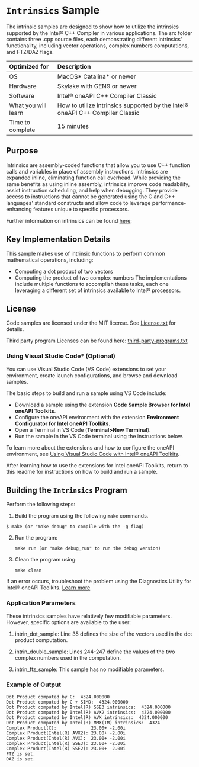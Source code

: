 # `Intrinsics` Sample

The intrinsic samples are designed to show how to utilize the intrinsics supported by the Intel&reg; C++ Compiler in various applications. The src folder contains three .cpp source files, each demonstrating different intrinsics' functionality, including vector operations, complex numbers computations, and FTZ/DAZ flags.

| Optimized for                     | Description
|:---                               |:---
| OS                                | MacOS* Catalina* or newer
| Hardware                          | Skylake with GEN9 or newer
| Software                          | Intel&reg; oneAPI C++ Compiler Classic
| What you will learn               | How to utilize intrinsics supported by the Intel&reg; oneAPI C++ Compiler Classic
| Time to complete                  | 15 minutes


## Purpose

Intrinsics are assembly-coded functions that allow you to use C++ function calls and variables in place of assembly instructions. Intrinsics are expanded inline, eliminating function call overhead. While providing the same benefits as using inline assembly, intrinsics improve code readability, assist instruction scheduling, and help when debugging. They provide access to instructions that cannot be generated using the C and C++ languages' standard constructs and allow code to leverage performance-enhancing features unique to specific processors.

Further information on intrinsics can be found [here](https://software.intel.com/content/www/us/en/develop/documentation/cpp-compiler-developer-guide-and-reference/top/compiler-reference/intrinsics.html#intrinsics_GUID-D70F9A9A-BAE1-4242-963E-C3A12DE296A1):

## Key Implementation Details

This sample makes use of intrinsic functions to perform common mathematical operations, including:
- Computing a dot product of two vectors
- Computing the product of two complex numbers
The implementations include multiple functions to accomplish these tasks, each one leveraging a different set of intrinsics available to Intel&reg; processors.


## License

Code samples are licensed under the MIT license. See
[License.txt](https://github.com/oneapi-src/oneAPI-samples/blob/master/License.txt) for details.

Third party program Licenses can be found here: [third-party-programs.txt](https://github.com/oneapi-src/oneAPI-samples/blob/master/third-party-programs.txt)


### Using Visual Studio Code*  (Optional)

You can use Visual Studio Code (VS Code) extensions to set your environment, create launch configurations,
and browse and download samples.

The basic steps to build and run a sample using VS Code include:
 - Download a sample using the extension **Code Sample Browser for Intel oneAPI Toolkits**.
 - Configure the oneAPI environment with the extension **Environment Configurator for Intel oneAPI Toolkits**.
 - Open a Terminal in VS Code (**Terminal>New Terminal**).
 - Run the sample in the VS Code terminal using the instructions below.

To learn more about the extensions and how to configure the oneAPI environment, see
[Using Visual Studio Code with Intel® oneAPI Toolkits](https://www.intel.com/content/www/us/en/develop/documentation/using-vs-code-with-intel-oneapi/top.html).

After learning how to use the extensions for Intel oneAPI Toolkits, return to this readme for instructions on how to build and run a sample.

## Building the `Intrinsics` Program

Perform the following steps:
1. Build the program using the following `make` commands.
```
$ make (or "make debug" to compile with the -g flag)
```

2. Run the program:
    ```
    make run (or "make debug_run" to run the debug version)
    ```

3. Clean the program using:
    ```
    make clean
    ```

If an error occurs, troubleshoot the problem using the Diagnostics Utility for Intel® oneAPI Toolkits.
[Learn more](https://software.intel.com/content/www/us/en/develop/documentation/diagnostic-utility-user-guide/top.html)

### Application Parameters

These intrinsics samples have relatively few modifiable parameters. However, specific options are available to the user:

1. intrin_dot_sample: Line 35 defines the size of the vectors used in the dot product computation.

2. intrin_double_sample: Lines 244-247 define the values of the two complex numbers used in the computation.

3. intrin_ftz_sample: This sample has no modifiable parameters.

### Example of Output
```
Dot Product computed by C:  4324.000000
Dot Product computed by C + SIMD:  4324.000000
Dot Product computed by Intel(R) SSE3 intrinsics:  4324.000000
Dot Product computed by Intel(R) AVX2 intrinsics:  4324.000000
Dot Product computed by Intel(R) AVX intrinsics:  4324.000000
Dot Product computed by Intel(R) MMX(TM) intrinsics:  4324
Complex Product(C):             23.00+ -2.00i
Complex Product(Intel(R) AVX2): 23.00+ -2.00i
Complex Product(Intel(R) AVX):  23.00+ -2.00i
Complex Product(Intel(R) SSE3): 23.00+ -2.00i
Complex Product(Intel(R) SSE2): 23.00+ -2.00i
FTZ is set.
DAZ is set.
```
